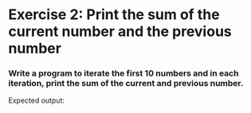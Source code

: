 # Exercise 2: Print the sum of the current number and the previous number #
### Write a program to iterate the first 10 numbers and in each iteration, print the sum of the current and previous number. ###
 
Expected output: 




